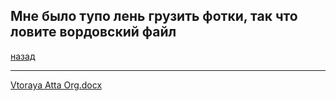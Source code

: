 ## Мне было тупо лень грузить фотки, так что ловите вордовский файл
[назад](../../../README.md)
***
[Vtoraya Atta Org.docx](https://github.com/user-attachments/files/18391574/Vtoraya.Atta.Org.docx)
